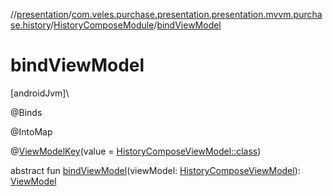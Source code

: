 //[presentation](../../../index.md)/[com.veles.purchase.presentation.presentation.mvvm.purchase.history](../index.md)/[HistoryComposeModule](index.md)/[bindViewModel](bind-view-model.md)

# bindViewModel

[androidJvm]\

@Binds

@IntoMap

@[ViewModelKey](../../com.veles.purchase.presentation.di.annotation.mapkey/-view-model-key/index.md)(value = [HistoryComposeViewModel::class](../-history-compose-view-model/index.md))

abstract fun [bindViewModel](bind-view-model.md)(viewModel: [HistoryComposeViewModel](../-history-compose-view-model/index.md)): [ViewModel](https://developer.android.com/reference/kotlin/androidx/lifecycle/ViewModel.html)

